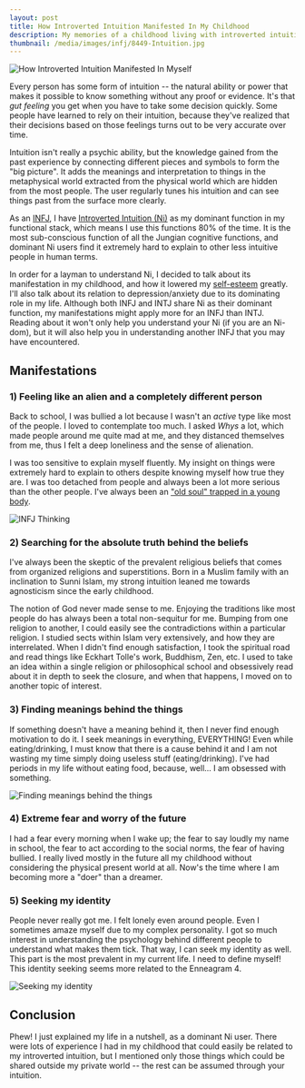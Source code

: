 ```yaml
---
layout: post
title: How Introverted Intuition Manifested In My Childhood
description: My memories of a childhood living with introverted intuition
thumbnail: /media/images/infj/8449-Intuition.jpg
---
```

![How Introverted Intuition Manifested In Myself]({{baseurl}}/media/images/infj/8449-Intuition.jpg)

<span class="firstcharacter">E</span>very person has some form of intuition -- the natural ability or power that makes it possible to know something without any proof or evidence. It's that *gut feeling* you get when you have to take some decision quickly. Some people have learned to rely on their intuition, because they've realized that their decisions based on those feelings turns out to be very accurate over time.

Intuition isn't really a psychic ability, but the knowledge gained from the past experience by connecting different pieces and symbols to form the "big picture". It adds the meanings and interpretation to things in the metaphysical world extracted from the physical world which are hidden from the most people. The user regularly tunes his intuition and can see things past from the surface more clearly.

As an [INFJ](http://personalityjunkie.com/the-infj/), I have [Introverted Intuition (Ni)](http://personalitygrowth.com/introverted-intuition/) as my dominant function in my functional stack, which means I use this functions 80% of the time. It is the most sub-conscious function of all the Jungian cognitive functions, and dominant Ni users find it extremely hard to explain to other less intuitive people in human terms.

In order for a layman to understand Ni, I decided to talk about its manifestation in my childhood, and how it lowered my [self-esteem](http://en.wikipedia.org/wiki/Self-esteem) greatly. I'll also talk about its relation to depression/anxiety due to its dominating role in my life. Although both INFJ and INTJ share Ni as their dominant function, my manifestations might apply more for an INFJ than INTJ. Reading about it won't only help you understand your Ni (if you are an Ni-dom), but it will also help you in understanding another INFJ that you may have encountered.

## Manifestations

### 1) Feeling like an alien and a completely different person

Back to school, I was bullied a lot because I wasn't an *active* type like most of the people. I loved to contemplate too much. I asked *Whys* a lot, which made people around me quite mad at me, and they distanced themselves from me, thus I felt a deep loneliness and the sense of alienation.

I was too sensitive to explain myself fluently. My insight on things were extremely hard to explain to others despite knowing myself how true they are. I was too detached from people and always been a lot more serious than the other people. I've always been an ["old soul" trapped in a young body](http://www.huffingtonpost.com/2015/05/27/old-soul-struggles_n_7444210.html).

![INFJ Thinking]({{baseurl}}/media/images/infj/infj-think.jpg)

### 2) Searching for the absolute truth behind the beliefs

I've always been the skeptic of the prevalent religious beliefs that comes from organized religions and superstitions. Born in a Muslim family with an inclination to Sunni Islam, my strong intuition leaned me towards agnosticism since the early childhood.

The notion of God never made sense to me. Enjoying the traditions like most people do has always been a total non-sequitur for me. Bumping from one religion to another, I could easily see the contradictions within a particular religion. I studied sects within Islam very extensively, and how they are interrelated. When I didn't find enough satisfaction, I took the spiritual road and read things like Eckhart Tolle's work, Buddhism, Zen, etc. I used to take an idea within a single religion or philosophical school and obsessively read about it in depth to seek the closure, and when that happens, I moved on to another topic of interest.

### 3) Finding meanings behind the things

If something doesn't have a meaning behind it, then I never find enough motivation to do it. I seek meanings in everything, EVERYTHING! Even while eating/drinking, I must know that there is a cause behind it and I am not wasting my time simply doing useless stuff (eating/drinking). I've had periods in my life without eating food, because, well... I am obsessed with something.

![Finding meanings behind the things]({{baseurl}}/media/images/infj_poster_by_lainaangouleme-d56n5wi.jpg)

### 4) Extreme fear and worry of the future

I had a fear every morning when I wake up; the fear to say loudly my name in school, the fear to act according to the social norms, the fear of having bullied. I really lived mostly in the future all my childhood without considering the physical present world at all. Now's the time where I am becoming more a "doer" than a dreamer.

### 5) Seeking my identity

People never really got me. I felt lonely even around people. Even I sometimes amaze myself due to my complex personality. I got so much interest in understanding the psychology behind different people to understand what makes them tick. That way, I can seek my identity as well. This part is the most prevalent in my current life. I need to define myself! This identity seeking seems more related to the Enneagram 4.

![Seeking my identity]({{baseurl}}/media/images/infj_poster_by_lainaangouleme-d5o0aax.jpg)

## Conclusion

Phew! I just explained my life in a nutshell, as a dominant Ni user. There were lots of experience I had in my childhood that could easily be related to my introverted intuition, but I mentioned only those things which could be shared outside my private world -- the rest can be assumed through your intuition.
